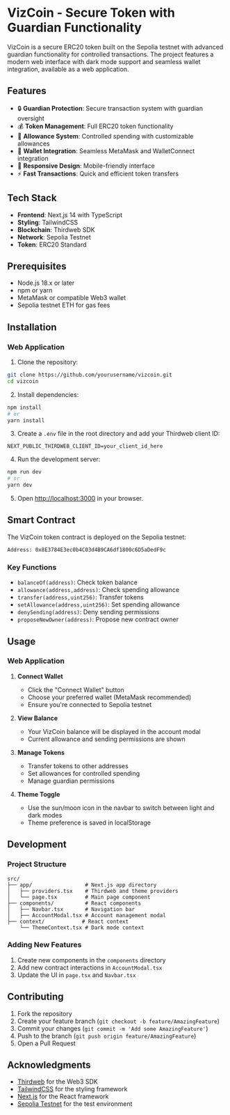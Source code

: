 # VizCoin - Secure Token with Guardian Functionality

VizCoin is a secure ERC20 token built on the Sepolia testnet with advanced guardian functionality for controlled transactions. The project features a modern web interface with dark mode support and seamless wallet integration, available as a web application.

## Features

- 🔒 **Guardian Protection**: Secure transaction system with guardian oversight
- 💰 **Token Management**: Full ERC20 token functionality
- 👥 **Allowance System**: Controlled spending with customizable allowances
- 🔗 **Wallet Integration**: Seamless MetaMask and WalletConnect integration
- 📱 **Responsive Design**: Mobile-friendly interface
- ⚡ **Fast Transactions**: Quick and efficient token transfers

## Tech Stack

- **Frontend**: Next.js 14 with TypeScript
- **Styling**: TailwindCSS
- **Blockchain**: Thirdweb SDK
- **Network**: Sepolia Testnet
- **Token**: ERC20 Standard

## Prerequisites

- Node.js 18.x or later
- npm or yarn
- MetaMask or compatible Web3 wallet
- Sepolia testnet ETH for gas fees

## Installation

### Web Application

1. Clone the repository:
```bash
git clone https://github.com/yourusername/vizcoin.git
cd vizcoin
```

2. Install dependencies:
```bash
npm install
# or
yarn install
```

3. Create a `.env` file in the root directory and add your Thirdweb client ID:
```env
NEXT_PUBLIC_THIRDWEB_CLIENT_ID=your_client_id_here
```

4. Run the development server:
```bash
npm run dev
# or
yarn dev
```

5. Open [http://localhost:3000](http://localhost:3000) in your browser.

## Smart Contract

The VizCoin token contract is deployed on the Sepolia testnet:
```
Address: 0x8E3784E3ec0b4C03d4B9CA6df1800c6D5aDedF9c
```

### Key Functions

- `balanceOf(address)`: Check token balance
- `allowance(address,address)`: Check spending allowance
- `transfer(address,uint256)`: Transfer tokens
- `setAllowance(address,uint256)`: Set spending allowance
- `denySending(address)`: Deny sending permissions
- `proposeNewOwner(address)`: Propose new contract owner

## Usage

### Web Application

1. **Connect Wallet**
   - Click the "Connect Wallet" button
   - Choose your preferred wallet (MetaMask recommended)
   - Ensure you're connected to Sepolia testnet

2. **View Balance**
   - Your VizCoin balance will be displayed in the account modal
   - Current allowance and sending permissions are shown

3. **Manage Tokens**
   - Transfer tokens to other addresses
   - Set allowances for controlled spending
   - Manage guardian permissions

4. **Theme Toggle**
   - Use the sun/moon icon in the navbar to switch between light and dark modes
   - Theme preference is saved in localStorage

## Development

### Project Structure

```
src/
├── app/                 # Next.js app directory
│   ├── providers.tsx    # Thirdweb and theme providers
│   └── page.tsx         # Main page component
├── components/          # React components
│   ├── Navbar.tsx       # Navigation bar
│   ├── AccountModal.tsx # Account management modal
├── context/            # React context
    └── ThemeContext.tsx # Dark mode context
```

### Adding New Features

1. Create new components in the `components` directory
2. Add new contract interactions in `AccountModal.tsx`
3. Update the UI in `page.tsx` and `Navbar.tsx`

## Contributing

1. Fork the repository
2. Create your feature branch (`git checkout -b feature/AmazingFeature`)
3. Commit your changes (`git commit -m 'Add some AmazingFeature'`)
4. Push to the branch (`git push origin feature/AmazingFeature`)
5. Open a Pull Request

## Acknowledgments

- [Thirdweb](https://thirdweb.com/) for the Web3 SDK
- [TailwindCSS](https://tailwindcss.com/) for the styling framework
- [Next.js](https://nextjs.org/) for the React framework
- [Sepolia Testnet](https://sepolia.dev/) for the test environment

